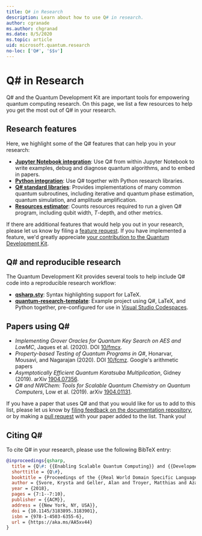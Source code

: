 ```yaml
---
title: Q# in Research
description: Learn about how to use Q# in research.
author: cgranade
ms.author: chgranad
ms.date: 8/5/2020
ms.topic: article
uid: microsoft.quantum.research
no-loc: ['Q#', '$$v']
---
```


# Q# in Research

Q# and the Quantum Development Kit are important tools for empowering quantum computing research.
On this page, we list a few resources to help you get the most out of Q# in your research.

## Research features

Here, we highlight some of the Q# features that can help you in your research:

- [**Jupyter Notebook integration**](xref:microsoft.quantum.install.jupyter): Use Q# from within Jupyter Notebook to write examples, debug and diagnose quantum algorithms, and to embed in papers.
- [**Python integration**](xref:microsoft.quantum.install.python): Use Q# together with Python research libraries.
- [**Q# standard libraries**](xref:microsoft.quantum.libraries.standard.intro): Provides implementations of many common quantum subroutines, including iterative and quantum phase estimation, quantum simulation, and amplitude amplification.
- [**Resources estimator**](xref:microsoft.quantum.machines.resources-estimator): Counts resources required to run a given Q# program, including qubit width, $T$-depth, and other metrics.

If there are additional features that would help you out in your research, please let us know by filing a [feature request](https://github.com/microsoft/QuantumLibraries/issues/new?assignees=&labels=enhancement&template=feature_request.md&title=).
If you have implemented a feature, we'd greatly appreciate [your contribution to the Quantum Development Kit](xref:microsoft.quantum.contributing.code).

## Q# and reproducible research

The Quantum Development Kit provides several tools to help include Q# code into a reproducible research workflow:

- [**qsharp.sty**](https://github.com/msr-quarc/qsharp.sty): Syntax highlighting support for LaTeX.
- [**quantum-research-template**](https://github.com/cgranade/quantum-research-template): Example project using Q#, LaTeX, and Python together, pre-configured for use in [Visual Studio Codespaces](https://visualstudio.microsoft.com/services/visual-studio-codespaces/).

## Papers using Q\#

- _Implementing Grover Oracles for Quantum Key Search on AES and LowMC_, Jaques et al. (2020). DOI [10/fmcx](https://doi.org/fcmx).
- _Property-based Testing of Quantum Programs in Q#_, Honarvar, Mousavi, and Nagarajan (2020). DOI [10/fcmz](https://doi.org/fcmz).
Google's arithmetic papers
- _Asymptotically Efficient Quantum Karatsuba Multiplication_, Gidney (2019). arXiv [1904.07356](https://arxiv.org/abs/1904.07356).
- _Q# and NWChem: Tools for Scalable Quantum Chemistry on Quantum Computers_, Low et al. (2019). arXiv [1904.01131](https://arxiv.org/abs/1904.01131).

If you have a paper that uses Q# and that you would like for us to add to this list, please let us know by [filing feedback on the documentation repository](https://github.com/MicrosoftDocs/quantum-docs-pr/issues), or by making a [pull request](https://github.com/MicrosoftDocs/quantum-docs-pr/pulls) with your paper added to the list.
Thank you!

## Citing Q\#

To cite Q# in your research, please use the following BibTeX entry:

```bibtex
@inproceedings{qsharp,
  title = {Q\#: {{Enabling Scalable Quantum Computing}} and {{Development}} with a {{High}}-Level {{DSL}}},
  shorttitle = {Q\#},
  booktitle = {Proceedings of the {{Real World Domain Specific Languages Workshop}} 2018},
  author = {Svore, Krysta and Geller, Alan and Troyer, Matthias and Azariah, John and Granade, Christopher and Heim, Bettina and Kliuchnikov, Vadym and Mykhailova, Mariia and Paz, Andres and Roetteler, Martin},
  year = {2018},
  pages = {7:1--7:10},
  publisher = {{ACM}},
  address = {{New York, NY, USA}},
  doi = {10.1145/3183895.3183901},
  isbn = {978-1-4503-6355-6},
  url = {https://aka.ms/AA5xv44}
}
```
